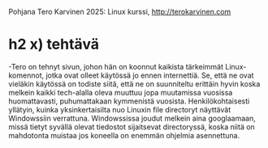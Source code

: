 Pohjana Tero Karvinen 2025: Linux kurssi, http://terokarvinen.com


# h2 x) tehtävä

-Tero on tehnyt sivun, johon hän on koonnut kaikista tärkeimmät Linux-komennot, jotka ovat olleet käytössä jo ennen internettiä. Se, että ne ovat vieläkin käytössä on todiste siitä, että ne on suunniteltu erittäin hyvin koska melkein kaikki tech-alalla oleva muuttuu jopa muutamissa vuosissa huomattavasti, puhumattakaan kymmenistä vuosista. Henkilökohtaisesti yllätyin, kuinka yksinkertaisilta nuo Linuxin file directoryt näyttävät Windowssiin verrattuna. Windowssissa joudut melkein aina googlaamaan, missä tietyt syvällä olevat tiedostot sijaitsevat directoryssä, koska niitä on mahdotonta muistaa jos koneella on enemmän ohjelmia asennettuna. 
